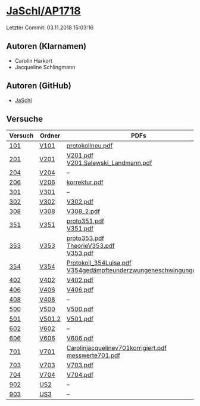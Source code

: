 # [JaSchl/AP1718](https://github.com/JaSchl/AP1718)

Letzter Commit: 03.11.2018 15:03:16

## Autoren (Klarnamen)
- Carolin Harkort
- Jacqueline Schlingmann

## Autoren (GitHub)
- [JaSchl](https://github.com/JaSchl)

## Versuche

|        Versuch         |                            Ordner                             |                                                                                                                                                                                          PDFs                                                                                                                                                                                           |
|------------------------|---------------------------------------------------------------|-----------------------------------------------------------------------------------------------------------------------------------------------------------------------------------------------------------------------------------------------------------------------------------------------------------------------------------------------------------------------------------------|
|[101](../../versuch/101)|[V101](https://github.com/JaSchl/AP1718/tree/master/V101)      |[protokollneu.pdf](https://docs.google.com/viewer?url=https://raw.githubusercontent.com/JaSchl/AP1718/master/V101/protokollneu.pdf)                                                                                                                                                                                                                                                      |
|[201](../../versuch/201)|[V201](https://github.com/JaSchl/AP1718/tree/master/V201)      |[V201.pdf](https://docs.google.com/viewer?url=https://raw.githubusercontent.com/JaSchl/AP1718/master/V201/V201.pdf)<br/>[V201.Salewski_Landmann.pdf](https://docs.google.com/viewer?url=https://raw.githubusercontent.com/JaSchl/AP1718/master/V201/V201.Salewski_Landmann.pdf)                                                                                                          |
|[204](../../versuch/204)|[V204](https://github.com/JaSchl/AP1718/tree/master/V204)      |–                                                                                                                                                                                                                                                                                                                                                                                        |
|[206](../../versuch/206)|[V206](https://github.com/JaSchl/AP1718/tree/master/V206)      |[korrektur.pdf](https://docs.google.com/viewer?url=https://raw.githubusercontent.com/JaSchl/AP1718/master/V206/korrektur.pdf)                                                                                                                                                                                                                                                            |
|[301](../../versuch/301)|[V301](https://github.com/JaSchl/AP1718/tree/master/V301)      |–                                                                                                                                                                                                                                                                                                                                                                                        |
|[302](../../versuch/302)|[V302](https://github.com/JaSchl/AP1718/tree/master/V302)      |[V302.pdf](https://docs.google.com/viewer?url=https://raw.githubusercontent.com/JaSchl/AP1718/master/V302/V302.pdf)                                                                                                                                                                                                                                                                      |
|[308](../../versuch/308)|[V308](https://github.com/JaSchl/AP1718/tree/master/V308)      |[V308_2.pdf](https://docs.google.com/viewer?url=https://raw.githubusercontent.com/JaSchl/AP1718/master/V308/V308_2.pdf)                                                                                                                                                                                                                                                                  |
|[351](../../versuch/351)|[V351](https://github.com/JaSchl/AP1718/tree/master/V351)      |[proto351.pdf](https://docs.google.com/viewer?url=https://raw.githubusercontent.com/JaSchl/AP1718/master/V351/proto351.pdf)<br/>[V351.pdf](https://docs.google.com/viewer?url=https://raw.githubusercontent.com/JaSchl/AP1718/master/V351/V351.pdf)                                                                                                                                      |
|[353](../../versuch/353)|[V353](https://github.com/JaSchl/AP1718/tree/master/V353)      |[proto353.pdf](https://docs.google.com/viewer?url=https://raw.githubusercontent.com/JaSchl/AP1718/master/V353/proto353.pdf)<br/>[TheorieV353.pdf](https://docs.google.com/viewer?url=https://raw.githubusercontent.com/JaSchl/AP1718/master/V353/TheorieV353.pdf)<br/>[V353.pdf](https://docs.google.com/viewer?url=https://raw.githubusercontent.com/JaSchl/AP1718/master/V353/V353.pdf)|
|[354](../../versuch/354)|[V354](https://github.com/JaSchl/AP1718/tree/master/V354)      |[Protokoll_354Luisa.pdf](https://docs.google.com/viewer?url=https://raw.githubusercontent.com/JaSchl/AP1718/master/V354/Protokoll_354Luisa.pdf)<br/>[V354gedämpfteunderzwungeneschwingungen.pdf](https://docs.google.com/viewer?url=https://raw.githubusercontent.com/JaSchl/AP1718/master/V354/V354ged%C3%A4mpfteunderzwungeneschwingungen.pdf)                                         |
|[402](../../versuch/402)|[V402](https://github.com/JaSchl/AP1718/tree/master/V402)      |[V402.pdf](https://docs.google.com/viewer?url=https://raw.githubusercontent.com/JaSchl/AP1718/master/V402/V402.pdf)                                                                                                                                                                                                                                                                      |
|[406](../../versuch/406)|[V406](https://github.com/JaSchl/AP1718/tree/master/V406)      |[V406.pdf](https://docs.google.com/viewer?url=https://raw.githubusercontent.com/JaSchl/AP1718/master/V406/V406.pdf)                                                                                                                                                                                                                                                                      |
|[408](../../versuch/408)|[V408](https://github.com/JaSchl/AP1718/tree/master/V408)      |–                                                                                                                                                                                                                                                                                                                                                                                        |
|[500](../../versuch/500)|[V500](https://github.com/JaSchl/AP1718/tree/master/V500)      |[V500.pdf](https://docs.google.com/viewer?url=https://raw.githubusercontent.com/JaSchl/AP1718/master/V500/V500.pdf)                                                                                                                                                                                                                                                                      |
|[501](../../versuch/501)|[V501,2](https://github.com/JaSchl/AP1718/tree/master/V501%2C2)|[V501.pdf](https://docs.google.com/viewer?url=https://raw.githubusercontent.com/JaSchl/AP1718/master/V501%2C2/V501.pdf)                                                                                                                                                                                                                                                                  |
|[602](../../versuch/602)|[V602](https://github.com/JaSchl/AP1718/tree/master/V602)      |–                                                                                                                                                                                                                                                                                                                                                                                        |
|[606](../../versuch/606)|[V606](https://github.com/JaSchl/AP1718/tree/master/V606)      |[V606.pdf](https://docs.google.com/viewer?url=https://raw.githubusercontent.com/JaSchl/AP1718/master/V606/V606.pdf)                                                                                                                                                                                                                                                                      |
|[701](../../versuch/701)|[V701](https://github.com/JaSchl/AP1718/tree/master/V701)      |[Carolinjacquelinev701korrigiert.pdf](https://docs.google.com/viewer?url=https://raw.githubusercontent.com/JaSchl/AP1718/master/V701/Carolinjacquelinev701korrigiert.pdf)<br/>[messwerte701.pdf](https://docs.google.com/viewer?url=https://raw.githubusercontent.com/JaSchl/AP1718/master/V701/messwerte701.pdf)                                                                        |
|[703](../../versuch/703)|[V703](https://github.com/JaSchl/AP1718/tree/master/V703)      |[V703.pdf](https://docs.google.com/viewer?url=https://raw.githubusercontent.com/JaSchl/AP1718/master/V703/V703.pdf)                                                                                                                                                                                                                                                                      |
|[704](../../versuch/704)|[V704](https://github.com/JaSchl/AP1718/tree/master/V704)      |[V704.pdf](https://docs.google.com/viewer?url=https://raw.githubusercontent.com/JaSchl/AP1718/master/V704/V704.pdf)                                                                                                                                                                                                                                                                      |
|[902](../../versuch/902)|[US2](https://github.com/JaSchl/AP1718/tree/master/US2)        |–                                                                                                                                                                                                                                                                                                                                                                                        |
|[903](../../versuch/903)|[US3](https://github.com/JaSchl/AP1718/tree/master/US3)        |–                                                                                                                                                                                                                                                                                                                                                                                        |
